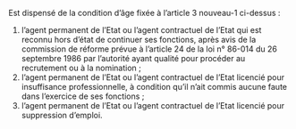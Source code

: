 Est dispensé de la condition d’âge fixée à l’article 3 nouveau-1 ci-dessus :
1. l’agent permanent de l’Etat ou l’agent contractuel de l’Etat qui est reconnu hors d’état de continuer ses fonctions, après avis de la commission de réforme prévue à l’article 24 de la loi n° 86-014 du 26 septembre 1986 par l’autorité ayant qualité pour procéder au recrutement ou à la nomination ;
2. l’agent permanent de l’Etat ou l’agent contractuel de l’Etat licencié pour insuffisance professionnelle, à condition qu’il n’ait commis aucune faute dans l’exercice de ses fonctions ;
3. l’agent permanent de l’Etat ou l’agent contractuel de l’Etat licencié pour suppression d’emploi.